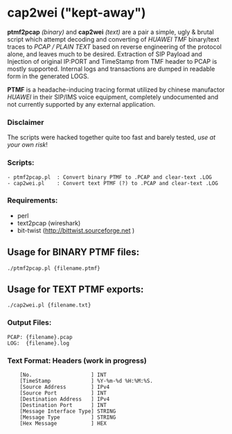 cap2wei ("kept-away")
=======


**ptmf2pcap** *(binary)* and **cap2wei** *(text)* are a pair a simple, ugly & brutal script which attempt decoding and converting of *HUAWEI TMF* binary/text traces to *PCAP / PLAIN TEXT* based on reverse engineering of the protocol alone, and leaves much to be desired. Extraction of SIP Payload and Injection of original IP:PORT and TimeStamp from TMF header to PCAP is mostly supported. Internal logs and transactions are dumped in readable form in the generated LOGS.

**PTMF** is a headache-inducing tracing format utilized by chinese manufactor *HUAWEI* in their SIP/IMS voice equipment, completely undocumented and not currently supported by any external application.


### Disclaimer
The scripts were hacked together quite too fast and barely tested, *use at your own risk*!


### Scripts:
```
- ptmf2pcap.pl  : Convert binary PTMF to .PCAP and clear-text .LOG
- cap2wei.pl    : Convert text PTMF (?) to .PCAP and clear-text .LOG
```
### Requirements:

- perl
- text2pcap (wireshark)
- bit-twist (http://bittwist.sourceforge.net )

## Usage for BINARY PTMF files:
```
./ptmf2pcap.pl {filename.ptmf}
```

## Usage for TEXT PTMF exports:
```
./cap2wei.pl {filename.txt}
```


### Output Files:
```
PCAP: {filename}.pcap
LOG:  {filename}.log
```

### Text Format: Headers (work in progress)
```
 	[No.                   ] INT
 	[TimeStamp             ] %Y-%m-%d %H:%M:%S.
 	[Source Address        ] IPv4
 	[Source Port           ] INT
 	[Destination Address   ] IPv4
 	[Destination Port      ] INT
 	[Message Interface Type] STRING
 	[Message Type          ] STRING
 	[Hex Message           ] HEX
```

